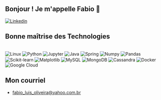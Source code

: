 ## Bonjour ! Je m'appelle Fabio 👋

[![Linkedin](https://img.shields.io/badge/LinkedIn-0077B5?style=for-the-badge&logo=linkedin&logoColor=white)](https://www.linkedin.com/in/fabio-luis/)





## Bonne maîtrise des Technologies


<div style="display: inline_block"><br/>
  <img align= "center" alt="Linux"src="https://img.shields.io/badge/Linux-FCC624?style=for-the-badge&logo=linux&logoColor=black" />
  <img align= "center" alt="Python"src="https://img.shields.io/badge/python-3670A0?style=for-the-badge&logo=python&logoColor=ffdd54" />
  <img align= "center" alt="Jupyter"src="https://img.shields.io/badge/jupyter-%23FA0F00.svg?style=for-the-badge&logo=jupyter&logoColor=white" />
  <img align= "center" alt="Java"src="https://img.shields.io/badge/java-%23ED8B00.svg?style=for-the-badge&logo=java&logoColor=white" />
  <img align= "center" alt="Spring"src="https://img.shields.io/badge/spring-%236DB33F.svg?style=for-the-badge&logo=spring&logoColor=white" />
  <img align= "center" alt="Numpy"src="https://img.shields.io/badge/numpy-%23013243.svg?style=for-the-badge&logo=numpy&logoColor=white" />
  <img align= "center" alt="Pandas"src="https://img.shields.io/badge/pandas-%23150458.svg?style=for-the-badge&logo=pandas&logoColor=white" />
  <img align= "center" alt="Scikit-learn"src="https://img.shields.io/badge/scikit--learn-%23F7931E.svg?style=for-the-badge&logo=scikit-learn&logoColor=white" />
  <img align= "center" alt="Matplotlib"src="https://img.shields.io/badge/Matplotlib-%23ffffff.svg?style=for-the-badge&logo=Matplotlib&logoColor=black" />
  <img align= "center" alt="MySQL"src="https://img.shields.io/badge/MySQL-005C84?style=for-the-badge&logo=mysql&logoColor=white" />
  <img align= "center" alt="MongoDB"src="https://img.shields.io/badge/MongoDB-%234ea94b.svg?style=for-the-badge&logo=mongodb&logoColor=white" />
  <img align= "center" alt="Cassandra"src="https://img.shields.io/badge/cassandra-%231287B1.svg?style=for-the-badge&logo=apache-cassandra&logoColor=white" />
  <img align= "center" alt="Docker"src="https://img.shields.io/badge/docker-%230db7ed.svg?style=for-the-badge&logo=docker&logoColor=white" />
  <img align= "center" alt="Google Cloud"src="https://img.shields.io/badge/Google_Cloud-4285F4?style=for-the-badge&logo=google-cloud&logoColor=white" />
  
  
  
</div>

## Mon courriel
- fabio_luis_oliveira@yahoo.com.br

